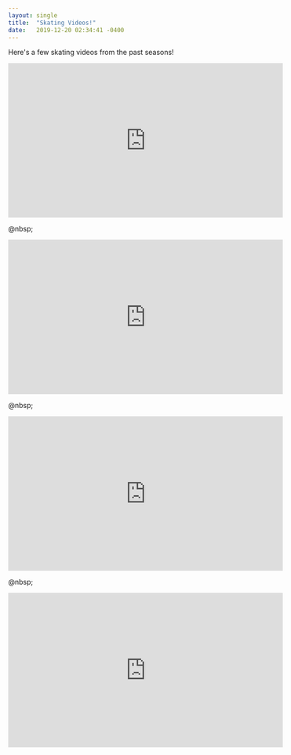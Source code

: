 ```yaml
---
layout: single
title:  "Skating Videos!"
date:   2019-12-20 02:34:41 -0400
---
```

  
Here's a few skating videos from the past seasons!

<iframe width="560" height="315" src="https://www.youtube.com/embed/GIGbp5oK_nQ" frameborder="0" allow="accelerometer; autoplay; encrypted-media; gyroscope; picture-in-picture" allowfullscreen></iframe>

@nbsp;

<iframe width="560" height="315" src="https://www.youtube.com/embed/SocoeQvYOHM" frameborder="0" allow="accelerometer; autoplay; encrypted-media; gyroscope; picture-in-picture" allowfullscreen></iframe>

@nbsp;

<iframe width="560" height="315" src="https://www.youtube.com/embed/Ene7SbaVw-A" frameborder="0" allow="accelerometer; autoplay; encrypted-media; gyroscope; picture-in-picture" allowfullscreen></iframe>

@nbsp;

<iframe width="560" height="315" src="https://www.youtube.com/embed/GIGbp5oK_nQ" frameborder="0" allow="accelerometer; autoplay; encrypted-media; gyroscope; picture-in-picture" allowfullscreen></iframe>